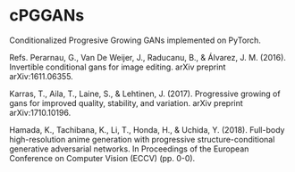 # cPGGANs

Conditionalized Progresive Growing GANs implemented on PyTorch.

Refs.
Perarnau, G., Van De Weijer, J., Raducanu, B., & Álvarez, J. M. (2016). Invertible conditional gans for image editing. arXiv preprint arXiv:1611.06355.

Karras, T., Aila, T., Laine, S., & Lehtinen, J. (2017). Progressive growing of gans for improved quality, stability, and variation. arXiv preprint arXiv:1710.10196.

Hamada, K., Tachibana, K., Li, T., Honda, H., & Uchida, Y. (2018). Full-body high-resolution anime generation with progressive structure-conditional generative adversarial networks. In Proceedings of the European Conference on Computer Vision (ECCV) (pp. 0-0).

